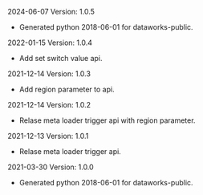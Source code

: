 2024-06-07 Version: 1.0.5
- Generated python 2018-06-01 for dataworks-public.

2022-01-15 Version: 1.0.4
- Add set switch value api.

2021-12-14 Version: 1.0.3
- Add region parameter to api.

2021-12-14 Version: 1.0.2
- Relase meta loader trigger api with region parameter.

2021-12-13 Version: 1.0.1
- Relase meta loader trigger api.

2021-03-30 Version: 1.0.0
- Generated python 2018-06-01 for dataworks-public.

